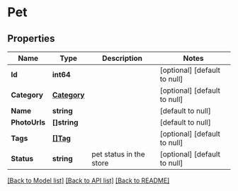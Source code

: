 # Pet

## Properties
Name | Type | Description | Notes
------------ | ------------- | ------------- | -------------
**Id** | **int64** |  | [optional] [default to null]
**Category** | [**Category**](Category.md) |  | [optional] [default to null]
**Name** | **string** |  | [default to null]
**PhotoUrls** | **[]string** |  | [default to null]
**Tags** | [**[]Tag**](Tag.md) |  | [optional] [default to null]
**Status** | **string** | pet status in the store | [optional] [default to null]

[[Back to Model list]](../README.md#documentation-for-models) [[Back to API list]](../README.md#documentation-for-api-endpoints) [[Back to README]](../README.md)


